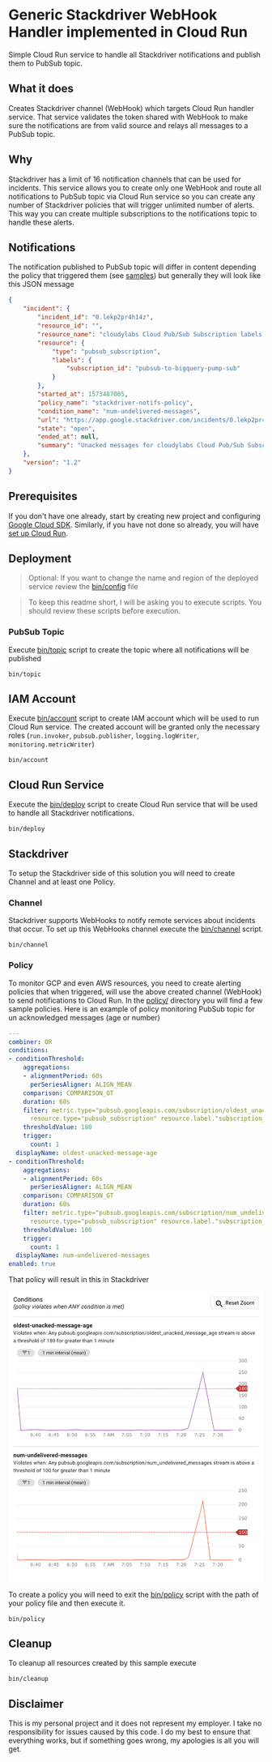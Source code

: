 # Generic Stackdriver WebHook Handler implemented in Cloud Run

Simple Cloud Run service to handle all Stackdriver notifications and publish them to PubSub topic.

## What it does

Creates Stackdriver channel (WebHook) which targets Cloud Run handler service. That service validates the token shared with WebHook to make sure the notifications are from valid source and relays all messages to a PubSub topic.

## Why

Stackdriver has a limit of 16 notification channels that can be used for incidents. This service allows you to create only one WebHook and route all notifications to PubSub topic via Cloud Run service so you can create any number of Stackdriver policies that will trigger unlimited number of alerts. This way you can create multiple subscriptions to the notifications topic to handle these alerts.

## Notifications

The notification published to PubSub topic will differ in content depending the policy that triggered them (see [samples](https://cloud.google.com/monitoring/alerts/policies-in-json)) but generally they will look like this JSON message

```json
{
    "incident": {
        "incident_id": "0.lekp2pr4h14z",
        "resource_id": "",
        "resource_name": "cloudylabs Cloud Pub/Sub Subscription labels {subscription_id=pubsub-to-bigquery-pump-sub}",
        "resource": {
            "type": "pubsub_subscription",
            "labels": {
                "subscription_id": "pubsub-to-bigquery-pump-sub"
            }
        },
        "started_at": 1573487005,
        "policy_name": "stackdriver-notifs-policy",
        "condition_name": "num-undelivered-messages",
        "url": "https://app.google.stackdriver.com/incidents/0.lekp2pr4h14z?project=cloudylabs",
        "state": "open",
        "ended_at": null,
        "summary": "Unacked messages for cloudylabs Cloud Pub/Sub Subscription labels {subscription_id=pubsub-to-bigquery-pump-sub} is above the threshold of 100 with a value of 262.000."
    },
    "version": "1.2"
}
```

## Prerequisites

If you don't have one already, start by creating new project and configuring [Google Cloud SDK](https://cloud.google.com/sdk/docs/). Similarly, if you have not done so already, you will have [set up Cloud Run](https://cloud.google.com/run/docs/setup).


## Deployment

> Optional: If you want to change the name and region of the deployed service review the [bin/config](bin/config) file

> To keep this readme short, I will be asking you to execute scripts. You should review these scripts before execution.

### PubSub Topic

Execute [bin/topic](bin/topic) script to create the topic where all notifications will be published

```
bin/topic
```

## IAM Account

Execute [bin/account](bin/account) script to create IAM account which will be used to run Cloud Run service. The created account will be granted only the necessary roles (`run.invoker`, `pubsub.publisher`, `logging.logWriter`, `monitoring.metricWriter`)

```
bin/account
```

## Cloud Run Service

Execute the [bin/deploy](bin/deploy) script to create Cloud Run service that will be used to handle all Stackdriver notifications.

```
bin/deploy
```


## Stackdriver

To setup the Stackdriver side of this solution you will need to create Channel and at least one Policy.

### Channel

Stackdriver supports WebHooks to notify remote services about incidents that occur. To set up this WebHooks channel execute the [bin/channel](bin/channel) script.

```
bin/channel
```

### Policy

To monitor GCP and even AWS resources, you need to create alerting policies that when triggered, will use the above created channel (WebHook) to send notifications to Cloud Run. In the [policy/](policy/) directory you will find a few sample policies. Here is an example of policy monitoring PubSub topic for un acknowledged messages (age or number)

```yaml
---
combiner: OR
conditions:
- conditionThreshold:
    aggregations:
    - alignmentPeriod: 60s
      perSeriesAligner: ALIGN_MEAN
    comparison: COMPARISON_GT
    duration: 60s
    filter: metric.type="pubsub.googleapis.com/subscription/oldest_unacked_message_age"
      resource.type="pubsub_subscription" resource.label."subscription_id"="my-iot-events-pump"
    thresholdValue: 180
    trigger:
      count: 1
  displayName: oldest-unacked-message-age
- conditionThreshold:
    aggregations:
    - alignmentPeriod: 60s
      perSeriesAligner: ALIGN_MEAN
    comparison: COMPARISON_GT
    duration: 60s
    filter: metric.type="pubsub.googleapis.com/subscription/num_undelivered_messages"
      resource.type="pubsub_subscription" resource.label."subscription_id"="my-iot-events-pump"
    thresholdValue: 100
    trigger:
      count: 1
  displayName: num-undelivered-messages
enabled: true
```

That policy will result in this in Stackdriver

![](images/policy.png)

To create a policy you will need to exit the [bin/policy](bin/policy) script with the path of your policy file and then execute it.

```
bin/policy
```

## Cleanup

To cleanup all resources created by this sample execute

```shell
bin/cleanup
```

## Disclaimer

This is my personal project and it does not represent my employer. I take no responsibility for issues caused by this code. I do my best to ensure that everything works, but if something goes wrong, my apologies is all you will get.


